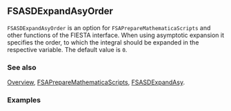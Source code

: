 ## FSASDExpandAsyOrder

`FSASDExpandAsyOrder` is an option for `FSAPrepareMathematicaScripts` and other functions of the FIESTA interface. When using asymptotic expansion it specifies the order, to which the integral should be expanded in the respective variable. The default value is `0`.

### See also

[Overview](Extra/FeynHelpers.md), [FSAPrepareMathematicaScripts](FSAPrepareMathematicaScripts.md), [FSASDExpandAsy](FSASDExpandAsy.md).

### Examples